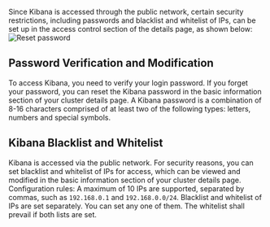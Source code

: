 

Since Kibana is accessed through the public network, certain security restrictions, including passwords and blacklist and whitelist of IPs, can be set up in the access control section of the details page, as shown below:
![Reset password](https://main.qcloudimg.com/raw/a62759082f67747ae25be5da14fed851.png)
## Password Verification and Modification
To access Kibana, you need to verify your login password. If you forget your password, you can reset the Kibana password in the basic information section of your cluster details page. A Kibana password is a combination of 8-16 characters comprised of at least two of the following types: letters, numbers and special symbols.


## Kibana Blacklist and Whitelist
Kibana is accessed via the public network. For security reasons, you can set blacklist and whitelist of IPs for access, which can be viewed and modified in the basic information section of your cluster details page. Configuration rules: A maximum of 10 IPs are supported, separated by commas, such as `192.168.0.1` and `192.168.0.0/24`. Blacklist and whitelist of IPs are set separately. You can set any one of them. The whitelist shall prevail if both lists are set.

